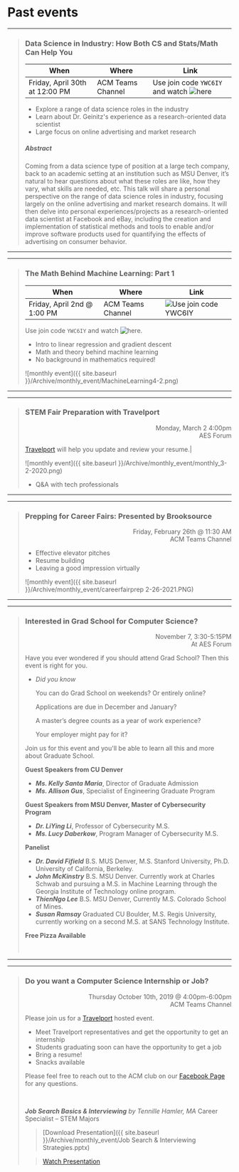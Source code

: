 # Past events

___

>### Data Science in Industry: How Both CS and Stats/Math Can Help You
>
> |When|Where|Link|
> |---|---|---|
> |Friday, April 30th at 12:00 PM|ACM Teams Channel|Use join code `YWC6IY` and watch ![here](https://web.microsoftstream.com/video/6fc1b450-f887-450e-9582-dd815d8d9b92)|
>
> * Explore a range of data science roles in the industry
> * Learn about Dr. Geinitz's experience as a research-oriented data scientist
> * Large focus on online advertising and market research
>
>##### Abstract
> Coming from a data science type of position at a large tech company, back to an academic setting at an institution such as MSU Denver, it’s natural to hear questions about what these roles are like, how they vary, what skills are needed, etc. This talk will share a personal perspective on the range of data science roles in industry, focusing largely on the online advertising and market research domains. It will then delve into personal experiences/projects as a research-oriented data scientist at Facebook and eBay, including the creation and implementation of statistical methods and tools to enable and/or improve software products used for quantifying the effects of advertising on consumer behavior.


___
___

> ### The Math Behind Machine Learning: Part 1
> 
> |When|Where|Link|
> |---|---|---|
> |Friday, April 2nd @ 1:00 PM |ACM Teams Channel|![Use join code YWC6IY](https://web.microsoftstream.com/video/6fc1b450-f887-450e-9582-dd815d8d9b92)|
> 
> Use join code `YWC6IY` and watch ![here](https://web.microsoftstream.com/video/f35da5d6-b39f-44db-b0e4-75a4128c602b?list=studio).
> 
> * Intro to linear regression and gradient descent
> * Math and theory behind machine learning
> * No background in mathematics required!
>  
> 
> ![monthly event]({{ site.baseurl }}/Archive/monthly_event/MachineLearning4-2.png)


___
___

> ### STEM Fair Preparation with Travelport
> 
> <div style="text-align: right">Monday, March 2 4:00pm </div>
> <div style="text-align: right">AES Forum</div>
> 
> [Travelport](https://www.travelport.com/) will help you update and review your resume.|
> 
> ![monthly event]({{ site.baseurl }}/Archive/monthly_event/monthly_3-2-2020.png)
> * Q&A with tech professionals


___
___

> ### Prepping for Career Fairs: Presented by Brooksource
> 
> <div style="text-align: right">Friday, February 26th @ 11:30 AM</div>
> <div style="text-align: right">ACM Teams Channel</div>
> 
> * Effective elevator pitches
> * Resume building
> * Leaving a good impression virtually
> 
> ![monthly event]({{ site.baseurl }}/Archive/monthly_event/careerfairprep 2-26-2021.PNG)

___
___

> ### Interested in Grad School for Computer Science?
> 
> <div style="text-align: right">November 7, 3:30-5:15PM</div>
> <div style="text-align: right">At AES Forum</div>
> 
> Have you ever wondered if you should attend Grad School? Then this event is right for you.
> 
> * *Did you know*
> 
>   You can do Grad School on weekends? Or entirely online?
> 
>   Applications are due in December and January?
> 
>   A master’s degree counts as a year of work experience?
> 
>   Your employer might pay for it?
> 
> Join us for this event and you'll be able to learn all this and more about Graduate School.
> 
> **Guest Speakers from CU Denver**
> 
> * ***Ms. Kelly Santa Maria***, Director of Graduate Admission
> * ***Ms. Allison Gus***, Specialist of Engineering Graduate Program
> 
> **Guest Speakers from MSU Denver, Master of Cybersecurity Program**
> 
> * ***Dr. LiYing Li***, Professor of Cybersecurity M.S.
> * ***Ms. Lucy Daberkow***, Program Manager of Cybersecurity M.S.
> 
> **Panelist**
> 
> * ***Dr. David Fifield*** B.S. MUS Denver, M.S. Stanford University, Ph.D. University of California,
>   Berkeley.
> * ***John McKinstry*** B.S. MSU Denver. Currently work at Charles Schwab and pursuing a M.S. in
>   Machine Learning through the Georgia Institute of Technology online program.
> * ***ThienNgo Lee*** B.S. MSU Denver, Currently M.S. Colorado School of Mines.
> * ***Susan Ramsay*** Graduated CU Boulder, M.S. Regis University, currently working on a second M.S.
>   at SANS Technology Institute.
> 
> **Free Pizza Available**
> 
> <br>

___
___

> ### Do you want a Computer Science Internship or Job?
> 
> <div style="text-align: right">Thursday October 10th, 2019 @ 4:00pm-6:00pm</div>
> <div style="text-align: right">ACM Teams Channel</div>
>  
> Please join us for a [Travelport](https://www.travelport.com/) hosted event.
> 
> * Meet Travelport representatives and get the opportunity to get an internship
> * Students graduating soon can have the opportunity to get a job
> * Bring a resume!
> * Snacks available
> 
> Please feel free to reach out to the ACM club on
> our [Facebook Page](https://www.facebook.com/MSUDenverACM/) for any questions.
> <br>
> 
> <br>
> 
> ***Job Search Basics & Interviewing***
> *by Tennille Hamler, MA* Career Specialist – STEM Majors
> > [Download Presentation]({{ site.baseurl }}/Archive/monthly_event/Job Search & Interviewing Strategies.pptx)
> 
> > [Watch Presentation](https://www.youtube.com/channel/UCibj3htcvDSivEzTDUeXOzg)
